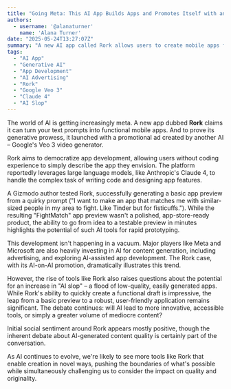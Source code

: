 ```yaml
---
title: "Going Meta: This AI App Builds Apps and Promotes Itself with an AI-Generated Ad"
authors:
  - username: '@alanaturner'
    name: 'Alana Turner'
date: "2025-05-24T13:27:07Z"
summary: "A new AI app called Rork allows users to create mobile apps from simple text prompts. Adding another layer of AI innovation, Rork promoted its launch using an ad generated entirely by Google's Veo 3 AI video tool, showcasing both the power of generative AI and sparking discussion about the potential for 'AI slop.'"
tags:
  - "AI App"
  - "Generative AI"
  - "App Development"
  - "AI Advertising"
  - "Rork"
  - "Google Veo 3"
  - "Claude 4"
  - "AI Slop"
---
```


The world of AI is getting increasingly meta. A new app dubbed **Rork** claims it can turn your text prompts into functional mobile apps. And to prove its generative prowess, it launched with a promotional ad created by another AI – Google's Veo 3 video generator.

Rork aims to democratize app development, allowing users without coding experience to simply describe the app they envision. The platform reportedly leverages large language models, like Anthropic's Claude 4, to handle the complex task of writing code and designing app features.

A Gizmodo author tested Rork, successfully generating a basic app preview from a quirky prompt ("I want to make an app that matches me with similar-sized people in my area to fight. Like Tinder but for fisticuffs."). While the resulting "FightMatch" app preview wasn't a polished, app-store-ready product, the ability to go from idea to a testable preview in minutes highlights the potential of such AI tools for rapid prototyping.

This development isn't happening in a vacuum. Major players like Meta and Microsoft are also heavily investing in AI for content generation, including advertising, and exploring AI-assisted app development. The Rork case, with its AI-on-AI promotion, dramatically illustrates this trend.

However, the rise of tools like Rork also raises questions about the potential for an increase in "AI slop" – a flood of low-quality, easily generated apps. While Rork's ability to quickly create a functional draft is impressive, the leap from a basic preview to a robust, user-friendly application remains significant. The debate continues: will AI lead to more innovative, accessible tools, or simply a greater volume of mediocre content?

Initial social sentiment around Rork appears mostly positive, though the inherent debate about AI-generated content quality is certainly part of the conversation.

As AI continues to evolve, we're likely to see more tools like Rork that enable creation in novel ways, pushing the boundaries of what's possible while simultaneously challenging us to consider the impact on quality and originality.
